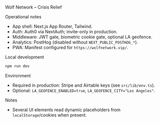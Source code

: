Wolf Network – Crisis Relief

Operational notes
- App shell: Next.js App Router, Tailwind.
- Auth: Auth0 via NextAuth; invite-only in production.
- Middleware: JWT gate, biometric cookie gate, optional LA geofence.
- Analytics: PostHog (disabled without `NEXT_PUBLIC_POSTHOG_*`).
- PWA: Manifest configured for `https://wolfnetwork.vip/`.

Local development
```bash
npm run dev
```

Environment
- Required in production: Stripe and Airtable keys (see `src/lib/env.ts`).
- Optional: `LA_GEOFENCE_ENABLED=true`, `LA_GEOFENCE_CITY="Los Angeles"`.

Notes
- Several UI elements read dynamic placeholders from `localStorage`/cookies when present.
